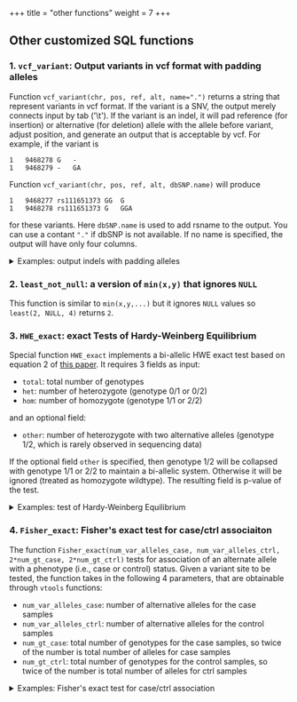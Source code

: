 +++
title = "other functions"
weight = 7
+++


##  Other customized SQL functions



### 1. `vcf_variant`: Output variants in vcf format with padding alleles 

Function `vcf_variant(chr, pos, ref, alt, name=".")` returns a string that represent variants in vcf format. If the variant is a SNV, the output merely connects input by tab ('\t'). If the variant is an indel, it will pad reference (for insertion) or alternative (for deletion) allele with the allele before variant, adjust position, and generate an output that is acceptable by vcf. For example, if the variant is 



    1	9468278	G	-
    1	9468279	-	GA
    

Function `vcf_variant(chr, pos, ref, alt, dbSNP.name)` will produce 



    1	9468277	rs111651373	GG	G
    1	9468278	rs111651373	G	GGA
    

for these variants. Here `dbSNP.name` is used to add rsname to the output. You can use a contant `"."` if dbSNP is not available. If no name is specified, the output will have only four columns. 

<details><summary> Examples: output indels with padding alleles</summary> Because the SNV case is simple, let us import some indels from an online snapshot 



    % vtools init test -f
    % vtools admin --load_snapshot vt_testData
    % vtools import indels.vcf --build hg19   

    INFO: Importing variants from indels.vcf (1/1)
    indels.vcf: 100% [======================================================================] 184 15.4K/s in 00:00:00
    INFO: 137 new variants (1 SNVs, 77 insertions, 58 deletions, 7 complex variants) from 184 lines are imported.
    Importing genotypes: 0 0.0/s in 00:00:00
    Copying samples: 0 0.0/s in 00:00:00
    

The variants in vcf files are 



    % sort indels.vcf -n -k2 | tail -5 | cut -f1-5
    
    1	819516	rs71315270	A	AT
    1	819612	rs34487673	TC	T
    1	819612	rs71315271	TC	T
    1	819703	rs111948412	TC	T,TCTATGTGTC
    1	819703	rs77305433	TCTATGTGTCT	T,TCTATGTGTC
    

If we output the variants, we can see that the padding alleles are removed, the positions have been adjusted, duplicates are removed (even if they have different rsnames) and variants are separated: 



    % vtools output variant chr pos ref alt --order_by chr pos | tail -6 

    1	819517	-	T
    1	819613	C	-
    1	819704	CTATGTGTCT	-
    1	819704	C	-
    1	819705	-	TATGTGTC
    1	819713	T	-
    

We can output the variants in vcf format using function `vcf_variant`, 



    % vtools output variant 'vcf_variant(chr, pos, ref, alt)' --order_by chr pos | tail -6

    1	819516	A	AT
    1	819612	TC	T
    1	819703	TCTATGTGTCT	T
    1	819703	TC	T
    1	819704	C	CTATGTGTC
    1	819712	CT	C
    

The result does not match lines in the vcf exactly, because variants at different positions are not combined, and a padding of length 1 is used. 

Anyway, to produce vcf-like output, a name is needed. We can use a default value `"."`, 



    % vtools output variant 'vcf_variant(chr, pos, ref, alt, ".")' --order_by chr pos | tail -6  

    1	819516	.	A	AT
    1	819612	.	TC	T
    1	819703	.	TCTATGTGTCT	T
    1	819703	.	TC	T
    1	819704	.	C	CTATGTGTC
    1	819712	.	CT	C
    

or name from dbSNP 



    % vtools use dbSNP
    % vtools output variant 'vcf_variant(chr, pos, ref, alt, dbSNP.name)' --order_by chr pos | tail -6
    
    1	819516	rs71315270	A	AT
    1	819612	rs34487673	TC	T
    1	819703	rs77305433	TCTATGTGTCT	T
    1	819703	rs148493754	TC	T
    1	819704	rs148493754	C	CTATGTGTC
    1	819712	rs77305433	CT	C
    

For variants with multiple entries in the `dbSNP` database, we can use option `--all` to output all of them 



    % vtools output variant 'vcf_variant(chr, pos, ref, alt, dbSNP.name)' --order_by chr pos --all | tail -8

    1	819516	rs71315270	A	AT
    1	819612	rs34487673	TC	T
    1	819703	rs77305433	TCTATGTGTCT	T
    1	819703	rs111948412	TC	T
    1	819703	rs148493754	TC	T
    1	819704	rs111948412	C	CTATGTGTC
    1	819704	rs148493754	C	CTATGTGTC
    1	819712	rs77305433	CT	C
    

</details>

 

### 2. `least_not_null`: a version of `min(x,y)` that ignores `NULL` 

This function is similar to `min(x,y,...)` but it ignores `NULL` values so `least(2, NULL, 4)` returns `2`. 

 

### 3. `HWE_exact`: exact Tests of Hardy-Weinberg Equilibrium 

Special function `HWE_exact` implements a bi-allelic HWE exact test based on equation 2 of [this paper][1]. It requires 3 fields as input: 



*   `total`: total number of genotypes 
*   `het`: number of heterozygote (genotype 0/1 or 0/2) 
*   `hom`: number of homozygote (genotype 1/1 or 2/2) 

and an optional field: 



*   `other`: number of heterozygote with two alternative alleles (genotype 1/2, which is rarely observed in sequencing data) 

If the optional field `other` is specified, then genotype 1/2 will be collapsed with genotype 1/1 or 2/2 to maintain a bi-allelic system. Otherwise it will be ignored (treated as homozygote wildtype). The resulting field is p-value of the test. 

<details><summary> Examples: test of Hardy-Weinberg Equilibrium</summary> We can calculate HWE p-value based on existing fields `total`, `het`, and `hom`, 

    % vtools update variant --set "hwe=HWE_exact(total, het, hom)"
    
    INFO: Adding field hwe
    

Because of the small sample size, there are not many choices for p-values: 

    % vtools output variant chr pos ref alt hwe -l5  

    1	4540	G	A	1.0
    1	5683	G	T	1.0
    1	5966	T	G	0.4
    1	6241	T	C	1.0
    1	9992	C	T	1.0
    

</details>

 

### 4. `Fisher_exact`: Fisher's exact test for case/ctrl associaiton 

The function `Fisher_exact(num_var_alleles_case, num_var_alleles_ctrl, 2*num_gt_case, 2*num_gt_ctrl)` tests for association of an alternate allele with a phenotype (i.e., case or control) status. Given a variant site to be tested, the function takes in the following 4 parameters, that are obtainable through `vtools` functions: 



*   `num_var_alleles_case`: number of alternative alleles for the case samples 
*   `num_var_alleles_ctrl`: number of alternative alleles for the control samples 
*   `num_gt_case`: total number of genotypes for the case samples, so twice of the number is total number of alleles for case samples 
*   `num_gt_ctrl`: total number of genotypes for the control samples, so twice of the number is total number of alleles for ctrl samples 

<details><summary> Examples: Fisher's exact test for case/ctrl association</summary> To perform Fisher's exact test for case/ctrl association we can try to separate them into cases and controls and calculate statistics separately: 



    % vtools update variant a --from_stat 'num_gt_case=#(GT)' 'num_var_alleles_case=#(alt)' --samples "phen1=1"

    INFO: 1000 samples are selected
    Counting variants: 100% [=======================================] 1,000 11.1K/s in 00:00:00
    INFO: Adding field num_var_alleles_case
    INFO: Adding field num_gt_case
    Updating variant: 100% [=======================================] 27 38.3K/s in 00:00:00
    INFO: 26 records are updated
    



    % vtools update variant a --from_stat 'num_gt_ctrl=#(GT)' 'num_var_alleles_ctrl=#(alt)' --samples "phen1=0" 

    INFO: 1000 samples are selected
    Counting variants: 100% [=====================================] 1,000 11.4K/s in 00:00:00
    INFO: Adding field num_var_alleles_ctrl
    INFO: Adding field num_gt_ctrl
    Updating variant: 100% [======================================] 27 38.8K/s in 00:00:00
    INFO: 26 records are updated
    

And calculate p-value for the Fisher's exact test: 



    % vtools update variant --set "prop_pval=Fisher_exact(num_var_alleles_case, num_var_alleles_ctrl, 2*num_gt_case, 2*num_gt_ctrl)" 

    INFO: Adding field prop_pval
    

Again, there are not many possible p-values due to small sample size ... 



    % vtools output variant chr pos ref alt prop_pval | sort -k5 | head -5   

    22	49522870	G	C	0.148032884657
    22	49529883	C	T	0.236820419247
    1	742456	        T	G	0.249812453115
    22	49534747	G	C	0.265775831399
    22	49534781	C	T	0.337597625574
    

</details>

 [1]: http://www.ncbi.nlm.nih.gov/pmc/articles/PMC1199378/